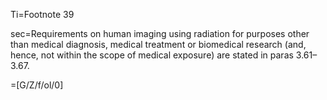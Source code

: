 Ti=Footnote 39

sec=Requirements on human imaging using radiation for purposes other than medical diagnosis, medical treatment or biomedical research (and, hence, not within the scope of medical exposure) are stated in paras 3.61–3.67.

=[G/Z/f/ol/0]
